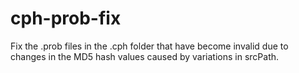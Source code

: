 # cph-prob-fix
 Fix the .prob files in the .cph folder that have become invalid due to changes in the MD5 hash values caused by variations in srcPath.
